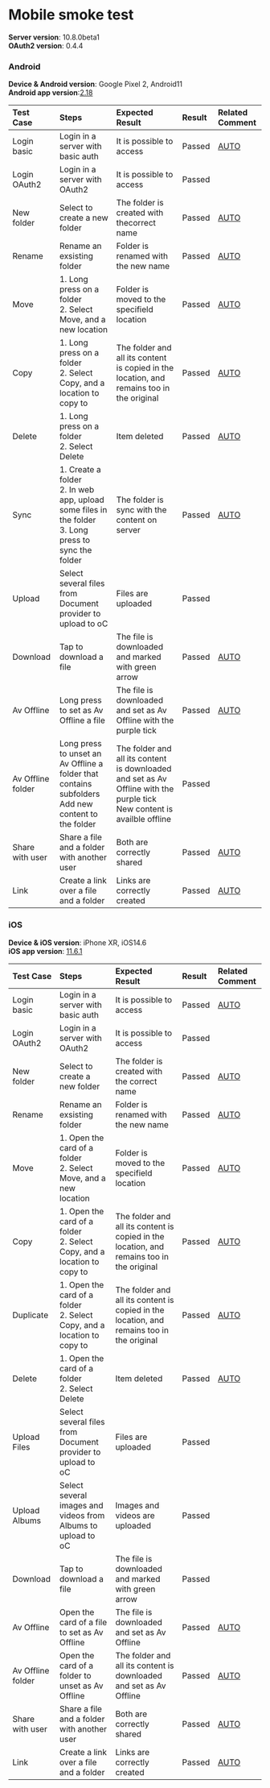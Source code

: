 # Mobile smoke test


**Server version**: 10.8.0beta1<br>
**OAuth2 version**: 0.4.4<br>

### Android

**Device & Android version**: Google Pixel 2, Android11 <br>
**Android app version**:[2.18](https://github.com/owncloud/android/tree/oc-android-2.18)


Test Case | Steps | Expected Result | Result | Related Comment
| :------ | :---- | :-------------- | :----- | :---------
| Login basic | Login in a server with basic auth | It is possible to access  |  Passed| [AUTO](https://github.com/owncloud/android-scenario-testing/tree/master/src/test/resources/io/cucumber/login.feature) |
| Login OAuth2 | Login in a server with OAuth2  | It is possible to access  | Passed |  | |
| New folder | Select to create a new folder |The folder is created with thecorrect name| Passed  | [AUTO](https://github.com/owncloud/android-scenario-testing/tree/master/src/test/resources/io/cucumber/createfolder.feature) |
| Rename | Rename an exsisting folder|  Folder is renamed with the new name | Passed | [AUTO](https://github.com/owncloud/android-scenario-testing/tree/master/src/test/resources/io/cucumber/rename.feature) |
| Move | 1. Long press on a folder<br>2. Select Move, and a new location | Folder is moved to the specifield location | Passed | [AUTO](https://github.com/owncloud/android-scenario-testing/tree/master/src/test/resources/io/cucumber/move.feature) |
| Copy | 1. Long press on a folder<br>2. Select Copy, and a location to copy to | The folder and all its content is copied in the location, and remains too in the original| Passed | [AUTO](https://github.com/owncloud/android-scenario-testing/tree/master/src/test/resources/io/cucumber/copy.feature) |
| Delete | 1. Long press on a folder<br>2. Select Delete | Item deleted| Passed | [AUTO](https://github.com/owncloud/android-scenario-testing/tree/master/src/test/resources/io/cucumber/delete.feature) |
| Sync | 1. Create a folder <br> 2. In web app, upload some files in the folder <br> 3. Long press to sync the folder  | The folder is sync with the content on server| Passed |[AUTO](https://github.com/owncloud/android-scenario-testing/tree/master/src/test/resources/io/cucumber/listfiles.feature)
| Upload  | Select several files from Document provider to upload to oC | Files are uploaded  |  Passed
| Download | Tap to download a file | The file is downloaded and marked with green arrow| Passed | [AUTO](https://github.com/owncloud/android-scenario-testing/tree/master/src/test/resources/io/cucumber/download.feature)|
| Av Offline | Long press to set as Av Offline a file | The file is downloaded and set as Av Offline with the purple tick | Passed | [AUTO](https://github.com/owncloud/android-scenario-testing/tree/master/src/test/resources/io/cucumber/avoffline.feature) |
| Av Offline folder | Long press to unset an Av Offline a folder that contains subfolders<br>Add new content to the folder | The folder and all its content is downloaded and set as Av Offline with the purple tick<br>New content is availble offline | Passed
| Share with user  | Share a file and a folder with another user | Both are correctly shared  | Passed | [AUTO](https://github.com/owncloud/android-scenario-testing/tree/master/src/test/resources/io/cucumber/shares.feature) |
| Link  | Create a link over a file and a folder | Links are correctly created| Passed | [AUTO](https://github.com/owncloud/android-scenario-testing/tree/master/src/test/resources/io/cucumber/links.feature) |


### iOS

**Device & iOS version**: iPhone XR, iOS14.6<br>
**iOS app version**: [11.6.1](https://github.com/owncloud/ios-app/tree/version_11.6.1)<br>

Test Case | Steps | Expected Result | Result | Related Comment
| :------ | :---- | :-------------- | :----- | :---------
| Login basic | Login in a server with basic auth | It is possible to access  | Passed |[AUTO](https://github.com/owncloud/ios-scenario-testing/tree/master/src/test/resources/io/cucumber/login.feature)
| Login OAuth2 | Login in a server with OAuth2  | It is possible to access  | Passed |
| New folder | Select to create a new folder |The folder is created with the correct name| Passed | [AUTO](https://github.com/owncloud/ios-scenario-testing/tree/master/src/test/resources/io/cucumber/createfolder.feature)
| Rename | Rename an exsisting folder|  Folder is renamed with the new name | Passed | [AUTO](https://github.com/owncloud/ios-scenario-testing/tree/master/src/test/resources/io/cucumber/rename.feature)
| Move | 1. Open the card of a folder<br>2. Select Move, and a new location | Folder is moved to the specifield location | Passed | [AUTO](https://github.com/owncloud/ios-scenario-testing/tree/master/src/test/resources/io/cucumber/move.feature)
| Copy | 1. Open the card of a folder<br>2. Select Copy, and a location to copy to | The folder and all its content is copied in the location, and remains too in the original| Passed | [AUTO](https://github.com/owncloud/ios-scenario-testing/tree/master/src/test/resources/io/cucumber/copy.feature)
| Duplicate | 1. Open the card of a folder<br>2. Select Copy, and a location to copy to | The folder and all its content is copied in the location, and remains too in the original| Passed | [AUTO](https://github.com/owncloud/ios-scenario-testing/tree/master/src/test/resources/io/cucumber/duplicate.feature)
| Delete | 1. Open the card of a folder<br>2. Select Delete | Item deleted|  Passed | [AUTO](https://github.com/owncloud/ios-scenario-testing/tree/master/src/test/resources/io/cucumber/delete.feature)
| Upload  Files| Select several files from Document provider to upload to oC | Files are uploaded  | Passed
| Upload Albums | Select several images and videos from Albums to upload to oC | Images and videos are uploaded  | Passed
| Download | Tap to download a file | The file is downloaded and marked with green arrow|  Passed
| Av Offline | Open the card of a file to set as Av Offline | The file is downloaded and set as Av Offline  | Passed | [AUTO](https://github.com/owncloud/ios-scenario-testing/tree/master/src/test/resources/io/cucumber/avoffline.feature) 
| Av Offline folder | Open the card of a folder to unset as Av Offline | The folder and all its content is downloaded and set as Av Offline | Passed | [AUTO](https://github.com/owncloud/ios-scenario-testing/tree/master/src/test/resources/io/cucumber/avoffline.feature) 
| Share with user  | Share a file and a folder with another user | Both are correctly shared  | Passed | [AUTO](https://github.com/owncloud/ios-scenario-testing/blob/master/src/test/resources/io/cucumber/shares.feature)
| Link  | Create a link over a file and a folder | Links are correctly created| Passed |[AUTO](https://github.com/owncloud/ios-scenario-testing/tree/master/src/test/resources/io/cucumber/links.feature)
